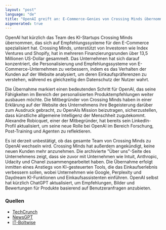 ```yaml
---
layout: "post"
language: "de"
title: "OpenAI greift an: E‑Commerce‑Genies von Crossing Minds übernommen"
aigenerated: true
---
```


OpenAI hat kürzlich das Team des KI-Startups Crossing Minds übernommen, das sich auf Empfehlungssysteme für den E-Commerce spezialisiert hat. Crossing Minds, unterstützt von Investoren wie Index Ventures und Shopify, hat in mehreren Finanzierungsrunden über 13,5 Millionen US-Dollar gesammelt. Das Unternehmen hat sich darauf konzentriert, die Personalisierung und Empfehlungssysteme von E-Commerce-Unternehmen zu verbessern, indem es das Verhalten der Kunden auf der Website analysiert, um deren Einkaufspräferenzen zu verstehen, während es gleichzeitig den Datenschutz der Nutzer wahrt.

<!--more-->

Die Übernahme markiert einen bedeutenden Schritt für OpenAI, das seine Fähigkeiten im Bereich der personalisierten Produktempfehlungen weiter ausbauen möchte. Die Mitbegründer von Crossing Minds haben in einer Erklärung auf der Website des Unternehmens ihre Begeisterung darüber zum Ausdruck gebracht, zu OpenAIs Mission beizutragen, sicherzustellen, dass künstliche allgemeine Intelligenz der Menschheit zugutekommt. Alexandre Robicquet, einer der Mitbegründer, hat bereits sein LinkedIn-Profil aktualisiert, um seine neue Rolle bei OpenAI im Bereich Forschung, Post-Training und Agenten zu reflektieren.

Es ist derzeit unbestätigt, ob das gesamte Team von Crossing Minds zu OpenAI wechseln wird. Crossing Minds hat außerdem angekündigt, keine neuen Kunden mehr anzunehmen. Die archivierte "Über uns"-Seite des Unternehmens zeigt, dass sie zuvor mit Unternehmen wie Intuit, Anthropic, Udacity und Chanel zusammengearbeitet haben. Die Übernahme erfolgt inmitten eines Anstiegs von KI-gesteuerten Tools, die das Einkaufserlebnis verbessern sollen, wobei Unternehmen wie Google, Perplexity und Daydream KI-Funktionen und Einkaufsassistenten einführen. OpenAI selbst hat kürzlich ChatGPT aktualisiert, um Empfehlungen, Bilder und Bewertungen für Produkte basierend auf Benutzeranfragen anzubieten.

### Quellen
- [TechCrunch](https://techcrunch.com/2025/06/27/openai-hires-team-behind-ai-recommendation-startup-crossing-minds/)
- [NewsGPT](https://newsgpt.ai/2025/06/27/openai-acquires-e-commerce-ai-startup-crossing-minds/)
- [IT-Boltwise](https://www.it-boltwise.de/openai-integriert-team-von-ki-startup-crossing-minds.html)
